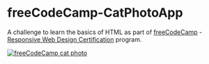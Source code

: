 # freeCodeCamp-CatPhotoApp
A challenge to learn the basics of HTML as part of <a href="https://www.freecodecamp.org/">freeCodeCamp</a> - <a href="https://www.freecodecamp.org/learn/2022/responsive-web-design/">Responsive Web Design Certification</a> program.


<a href="https://www.freecatphotoapp.com/"><img src="https://cdn.freecodecamp.org/curriculum/cat-photo-app/relaxing-cat.jpg" alt="freeCodeCamp cat photo"></a>
